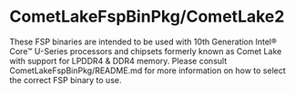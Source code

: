 # CometLakeFspBinPkg/CometLake2
These FSP binaries are intended to be used with 10th Generation Intel® Core™ U-Series processors and chipsets formerly known as Comet Lake with support for LPDDR4 & DDR4 memory. Please consult CometLakeFspBinPkg/README.md for more information on how to select the correct FSP binary to use.
